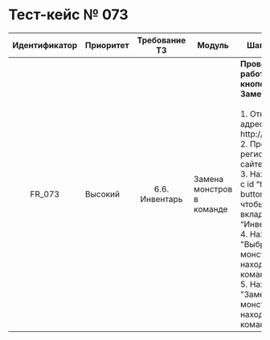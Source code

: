 # Тест-кейс № 073

| Идентификатор | Приоритет | Требование ТЗ | Модуль | Шаги тест-кейса | Ожидаемый результат |
| :---: | ----- | :---: | ----- | ----- | ----- |
|   FR\_073 |   Высокий | 6.6. Инвентарь  | Замена монстров в команде |   **Проверка работоспособности кнопок Выбрать/Заменить**.  <br>  <br> 1. Открыть сайт по адресу: http://localhost:3000/ <br> 2. Пройти регистрацию на сайте. <br> 3. Нажать на кнопку с id “test-game-button-inventory”, чтобы перейти на вкладку “Инвентарь”. <br> 4. Нажать на кнопку "Выбрать" на любом монстре, находящемя не в команде. <br> 5. Нажать на кнопку "Заменить" на монстре, находящемя не в команде. | Выбранные монстры неняются местами. Другие монстры не меняют своего статуса. |


 